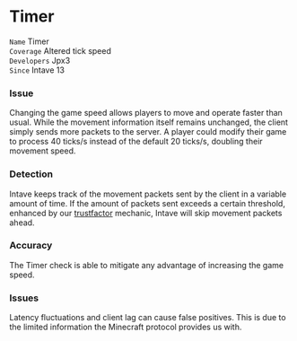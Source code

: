 # Timer

`Name` Timer<br>
`Coverage` Altered tick speed<br>
`Developers` Jpx3<br>
`Since` Intave 13<br>

### Issue
Changing the game speed allows players to move and operate faster than usual.
While the movement information itself remains unchanged, the client simply sends more packets to the server.
A player could modify their game to process 40 ticks/s instead of the default 20 ticks/s, doubling their movement speed.

### Detection
Intave keeps track of the movement packets sent by the client in a variable amount of time.
If the amount of packets sent exceeds a certain threshold, enhanced by our [trustfactor](/mechanics/trust-01-introduction.md) mechanic, 
Intave will skip movement packets ahead.

### Accuracy
The Timer check is able to mitigate any advantage of increasing the game speed.

### Issues
Latency fluctuations and client lag can cause false positives. This is due to the limited information the Minecraft
protocol provides us with. 
